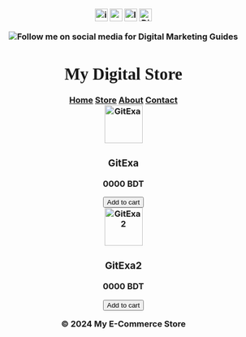  <!DOCTYPE html>
<html lang="en">
<head>
<h3 align="center">
<p dir="auto"><a href="https://www.instagram.com/free_shaam/" rel="nofollow"><img src="https://img.shields.io/static/v1?message=Instagram&logo=instagram&label=&color=000&logoColor=white&labelColor=&style=for-the-badge" height="25" alt="instagram logo" alt="Instagram" data-canonical-src="https://img.shields.io/badge/Instagram-1877F2?style=for-the-badge&amp;logo=instagram&amp;logoColor=white" style="max-width: 100%;"></a>
<a href="https://digimopee.wordpress.com/" rel="nofollow"><img src="https://img.shields.io/static/v1?message=Website&logo=Website&label=&color=000&logoColor=white&labelColor=&style=for-the-badge" height="25" alt="website logo" alt="Website" data-canonical-src="https://img.shields.io/badge/Website-0077B5?style=for-the-badge&amp;logo=Website&amp;logoColor=white" style="max-width: 100%;"></a>
<a href="https://www.linkedin.com/in/mujahidopee/" rel="nofollow"><img src="https://img.shields.io/static/v1?message=LinkedIn&logo=linkedin&label=&color=000&logoColor=white&labelColor=&style=for-the-badge" height="25" alt="linkedin logo" alt="Linkedin" data-canonical-src="https://img.shields.io/badge/LinkedIn-0077B5?style=for-the-badge&amp;logo=linkedin&amp;logoColor=white" style="max-width: 100%;"></a>
<a href="https://discord.com/channels/@me/951617301818540093/1240266351105282079" rel="nofollow"><img src="https://img.shields.io/static/v1?message=Discord&logo=Discord&label=&color=000&logoColor=white&labelColor=&style=for-the-badge" height="25" alt="Discord Logo" alt="Discord" data-canonical-src="https://img.shields.io/badge/Discord-0077B5?style=for-the-badge&amp;logo=Discord&amp;logoColor=white" style="max-width: 100%;"></a>
</p>
</head>
<body>
<img src="https://cdn.discordapp.com/attachments/951617301818540093/1239817967370240000/2.png?ex=6646f0f6&is=66459f76&hm=d4b6d6bf11664f80ecdf536303913d866b96f0619c4616ed761f2d55db8106a0&" alt="Follow me on social media for Digital Marketing Guides">

<div class="header">
  <h1 style="font-family:'Times New Roman', Times, serif;">My Digital Store</h1>
</div>

<div class="nav">
  <a href="https://digimopee.wordpress.com/">Home</a>
  <a href="https://digimopee.wordpress.com/store/">Store</a>
  <a href="https://digimopee.wordpress.com/about/">About</a>
  <a href="https://digimopee.wordpress.com/contact/">Contact</a>
</div>

<div class="container">
  <div class="product-grid">
    <div class="product">
      <img src="https://cdn.discordapp.com/attachments/951617301818540093/1241827783567609876/IMG_5005.jpg?ex=664b9dbf&is=664a4c3f&hm=2853904ad89a6b0b03d8a126c563020bb57c50fc11aec65f5e4b6ac7e4324320&" alt="GitExa" width="75" height="75">
      <h3>GitExa</h3>
      <p>0000 BDT</p>
      <a href="https://business.facebook.com/commerce/catalogs/413988408071853/products?business_id=356473753929127" style="text-decoration: none;">
  <button type="button">Add to cart</button>
</a>
    </div>
    <div class="container">
  <div class="product-grid">
    <div class="product">
      <img src="https://cdn.discordapp.com/attachments/951617301818540093/1241827784096088214/IMG_5012.jpg?ex=664b9dbf&is=664a4c3f&hm=27c96bba8a9e135d12e8f5b7a3e723f1346cd3287fef434cfd49d2878d63ebb3&" alt="GitExa2" width="75" height="75">
      <h3>GitExa2</h3>
      <p>0000 BDT</p>
      <a href="https://business.facebook.com/commerce/catalogs/413988408071853/products?business_id=356473753929127" style="text-decoration: none;">
  <button type="button">Add to cart</button>
</a>
    </div>
  </div>
</div>

<div class="footer">
  <p em="0.75">© 2024 My E-Commerce Store</p>
</div>

</body>
</html>
